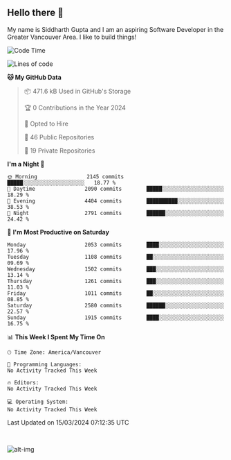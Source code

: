 ## Hello there :wave:

My name is Siddharth Gupta and I am an aspiring Software Developer in the Greater Vancouver Area. I like to build things!

<!-- ![gif](https://github.com/siddg97/siddg97/blob/master/dino.gif) -->

<!--START_SECTION:waka-->
![Code Time](http://img.shields.io/badge/Code%20Time-1%2C900%20hrs%2054%20mins-blue)

![Lines of code](https://img.shields.io/badge/From%20Hello%20World%20I%27ve%20Written-18.1%20million%20lines%20of%20code-blue)

**🐱 My GitHub Data** 

> 📦 471.6 kB Used in GitHub's Storage 
 > 
> 🏆 0 Contributions in the Year 2024
 > 
> 💼 Opted to Hire
 > 
> 📜 46 Public Repositories 
 > 
> 🔑 19 Private Repositories 
 > 
**I'm a Night 🦉** 

```text
🌞 Morning                2145 commits        █████░░░░░░░░░░░░░░░░░░░░   18.77 % 
🌆 Daytime                2090 commits        █████░░░░░░░░░░░░░░░░░░░░   18.29 % 
🌃 Evening                4404 commits        ██████████░░░░░░░░░░░░░░░   38.53 % 
🌙 Night                  2791 commits        ██████░░░░░░░░░░░░░░░░░░░   24.42 % 
```
📅 **I'm Most Productive on Saturday** 

```text
Monday                   2053 commits        ████░░░░░░░░░░░░░░░░░░░░░   17.96 % 
Tuesday                  1108 commits        ██░░░░░░░░░░░░░░░░░░░░░░░   09.69 % 
Wednesday                1502 commits        ███░░░░░░░░░░░░░░░░░░░░░░   13.14 % 
Thursday                 1261 commits        ███░░░░░░░░░░░░░░░░░░░░░░   11.03 % 
Friday                   1011 commits        ██░░░░░░░░░░░░░░░░░░░░░░░   08.85 % 
Saturday                 2580 commits        ██████░░░░░░░░░░░░░░░░░░░   22.57 % 
Sunday                   1915 commits        ████░░░░░░░░░░░░░░░░░░░░░   16.75 % 
```


📊 **This Week I Spent My Time On** 

```text
🕑︎ Time Zone: America/Vancouver

💬 Programming Languages: 
No Activity Tracked This Week

🔥 Editors: 
No Activity Tracked This Week

💻 Operating System: 
No Activity Tracked This Week
```


 Last Updated on 15/03/2024 07:12:35 UTC
<!--END_SECTION:waka-->

<br>

![alt-img](https://github-readme-stats.vercel.app/api?username=siddg97&count_private=true&theme=nightowl&show_icons=true)

